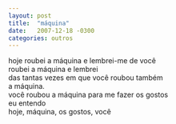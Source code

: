 ```yaml
---
layout: post
title:  "máquina"
date:   2007-12-18 -0300
categories: outros
---
```


<!--more-->

hoje roubei a máquina e lembrei-me de você  
roubei a máquina e lembrei  
das tantas vezes em que você roubou também  
a máquina.  
você roubou a máquina para me fazer os gostos  
eu entendo  
hoje, máquina, os gostos, você  
